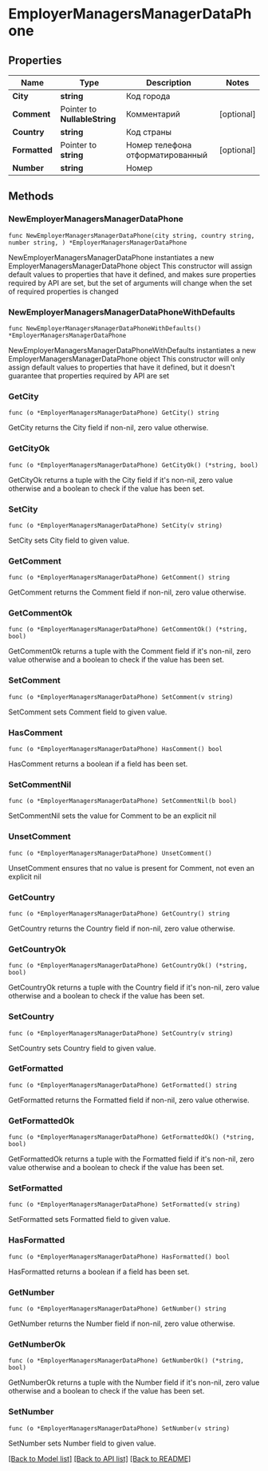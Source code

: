 # EmployerManagersManagerDataPhone

## Properties

Name | Type | Description | Notes
------------ | ------------- | ------------- | -------------
**City** | **string** | Код города | 
**Comment** | Pointer to **NullableString** | Комментарий | [optional] 
**Country** | **string** | Код страны | 
**Formatted** | Pointer to **string** | Номер телефона отформатированный | [optional] 
**Number** | **string** | Номер | 

## Methods

### NewEmployerManagersManagerDataPhone

`func NewEmployerManagersManagerDataPhone(city string, country string, number string, ) *EmployerManagersManagerDataPhone`

NewEmployerManagersManagerDataPhone instantiates a new EmployerManagersManagerDataPhone object
This constructor will assign default values to properties that have it defined,
and makes sure properties required by API are set, but the set of arguments
will change when the set of required properties is changed

### NewEmployerManagersManagerDataPhoneWithDefaults

`func NewEmployerManagersManagerDataPhoneWithDefaults() *EmployerManagersManagerDataPhone`

NewEmployerManagersManagerDataPhoneWithDefaults instantiates a new EmployerManagersManagerDataPhone object
This constructor will only assign default values to properties that have it defined,
but it doesn't guarantee that properties required by API are set

### GetCity

`func (o *EmployerManagersManagerDataPhone) GetCity() string`

GetCity returns the City field if non-nil, zero value otherwise.

### GetCityOk

`func (o *EmployerManagersManagerDataPhone) GetCityOk() (*string, bool)`

GetCityOk returns a tuple with the City field if it's non-nil, zero value otherwise
and a boolean to check if the value has been set.

### SetCity

`func (o *EmployerManagersManagerDataPhone) SetCity(v string)`

SetCity sets City field to given value.


### GetComment

`func (o *EmployerManagersManagerDataPhone) GetComment() string`

GetComment returns the Comment field if non-nil, zero value otherwise.

### GetCommentOk

`func (o *EmployerManagersManagerDataPhone) GetCommentOk() (*string, bool)`

GetCommentOk returns a tuple with the Comment field if it's non-nil, zero value otherwise
and a boolean to check if the value has been set.

### SetComment

`func (o *EmployerManagersManagerDataPhone) SetComment(v string)`

SetComment sets Comment field to given value.

### HasComment

`func (o *EmployerManagersManagerDataPhone) HasComment() bool`

HasComment returns a boolean if a field has been set.

### SetCommentNil

`func (o *EmployerManagersManagerDataPhone) SetCommentNil(b bool)`

 SetCommentNil sets the value for Comment to be an explicit nil

### UnsetComment
`func (o *EmployerManagersManagerDataPhone) UnsetComment()`

UnsetComment ensures that no value is present for Comment, not even an explicit nil
### GetCountry

`func (o *EmployerManagersManagerDataPhone) GetCountry() string`

GetCountry returns the Country field if non-nil, zero value otherwise.

### GetCountryOk

`func (o *EmployerManagersManagerDataPhone) GetCountryOk() (*string, bool)`

GetCountryOk returns a tuple with the Country field if it's non-nil, zero value otherwise
and a boolean to check if the value has been set.

### SetCountry

`func (o *EmployerManagersManagerDataPhone) SetCountry(v string)`

SetCountry sets Country field to given value.


### GetFormatted

`func (o *EmployerManagersManagerDataPhone) GetFormatted() string`

GetFormatted returns the Formatted field if non-nil, zero value otherwise.

### GetFormattedOk

`func (o *EmployerManagersManagerDataPhone) GetFormattedOk() (*string, bool)`

GetFormattedOk returns a tuple with the Formatted field if it's non-nil, zero value otherwise
and a boolean to check if the value has been set.

### SetFormatted

`func (o *EmployerManagersManagerDataPhone) SetFormatted(v string)`

SetFormatted sets Formatted field to given value.

### HasFormatted

`func (o *EmployerManagersManagerDataPhone) HasFormatted() bool`

HasFormatted returns a boolean if a field has been set.

### GetNumber

`func (o *EmployerManagersManagerDataPhone) GetNumber() string`

GetNumber returns the Number field if non-nil, zero value otherwise.

### GetNumberOk

`func (o *EmployerManagersManagerDataPhone) GetNumberOk() (*string, bool)`

GetNumberOk returns a tuple with the Number field if it's non-nil, zero value otherwise
and a boolean to check if the value has been set.

### SetNumber

`func (o *EmployerManagersManagerDataPhone) SetNumber(v string)`

SetNumber sets Number field to given value.



[[Back to Model list]](../README.md#documentation-for-models) [[Back to API list]](../README.md#documentation-for-api-endpoints) [[Back to README]](../README.md)


